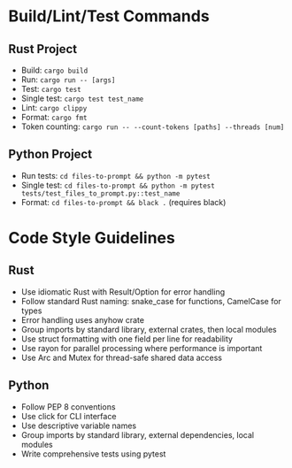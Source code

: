 # Build/Lint/Test Commands

## Rust Project
- Build: `cargo build`
- Run: `cargo run -- [args]` 
- Test: `cargo test`
- Single test: `cargo test test_name`
- Lint: `cargo clippy`
- Format: `cargo fmt`
- Token counting: `cargo run -- --count-tokens [paths] --threads [num]`

## Python Project
- Run tests: `cd files-to-prompt && python -m pytest`
- Single test: `cd files-to-prompt && python -m pytest tests/test_files_to_prompt.py::test_name`
- Format: `cd files-to-prompt && black .` (requires black)

# Code Style Guidelines

## Rust
- Use idiomatic Rust with Result/Option for error handling
- Follow standard Rust naming: snake_case for functions, CamelCase for types
- Error handling uses anyhow crate
- Group imports by standard library, external crates, then local modules
- Use struct formatting with one field per line for readability
- Use rayon for parallel processing where performance is important
- Use Arc and Mutex for thread-safe shared data access

## Python
- Follow PEP 8 conventions
- Use click for CLI interface
- Use descriptive variable names
- Group imports by standard library, external dependencies, local modules
- Write comprehensive tests using pytest